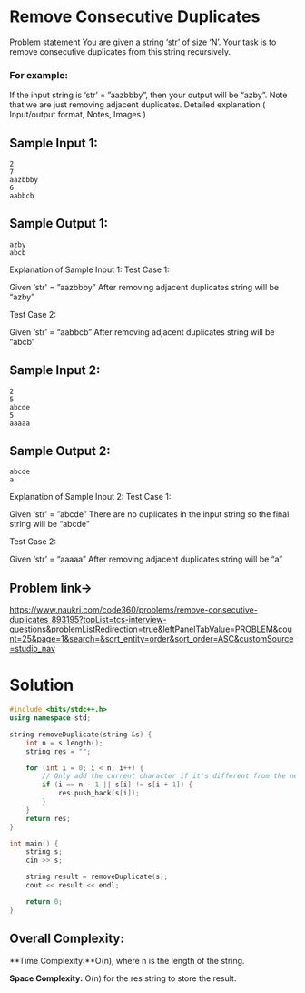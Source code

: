 # Remove Consecutive Duplicates

Problem statement
You are given a string ‘str’ of size ‘N’. Your task is to remove consecutive duplicates from this string recursively.

### For example:

If the input string is ‘str’ = ”aazbbby”, then your output will be “azby”.
Note that we are just removing adjacent duplicates.
Detailed explanation ( Input/output format, Notes, Images )
## Sample Input 1:
```plaintext
2
7
aazbbby
6
aabbcb
```
## Sample Output 1:
```plaintext
azby
abcb
```
Explanation of Sample Input 1:
Test Case 1:

Given ‘str' = ”aazbbby”
After removing adjacent duplicates string will be “azby”

Test Case 2:

Given ‘str’ = “aabbcb”
After removing adjacent duplicates string will be “abcb”
## Sample Input 2:
```plaintext
2
5
abcde
5
aaaaa
```
## Sample Output 2:
```plaintext
abcde
a
```
Explanation of Sample Input 2:
Test Case 1:

Given ‘str' = ”abcde”
There are no duplicates in the input string so the final string will be “abcde” 

Test Case 2:

Given ‘str’ = “aaaaa”
After removing adjacent duplicates string will be “a”

## Problem link->
https://www.naukri.com/code360/problems/remove-consecutive-duplicates_893195?topList=tcs-interview-questions&problemListRedirection=true&leftPanelTabValue=PROBLEM&count=25&page=1&search=&sort_entity=order&sort_order=ASC&customSource=studio_nav

# Solution
```C++
#include <bits/stdc++.h>
using namespace std;

string removeDuplicate(string &s) {
    int n = s.length();
    string res = "";

    for (int i = 0; i < n; i++) {
        // Only add the current character if it's different from the next character
        if (i == n - 1 || s[i] != s[i + 1]) {
            res.push_back(s[i]);
        }
    }
    return res;
}

int main() {
    string s;
    cin >> s;

    string result = removeDuplicate(s);
    cout << result << endl;

    return 0;
}
```
## Overall Complexity:

**Time Complexity:**O(n), where n is the length of the string.

**Space Complexity:** O(n) for the res string to store the result.